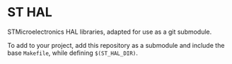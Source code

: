 ST HAL
======

STMicroelectronics HAL libraries, adapted for use as a git submodule.

To add to your project, add this repository as a submodule and include the base `Makefile`,
while defining `$(ST_HAL_DIR)`.
